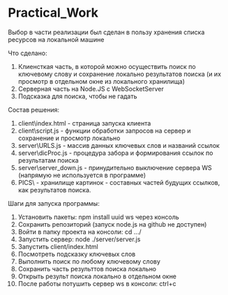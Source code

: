 # Practical_Work

Выбор в части реализации был сделан в пользу хранения списка ресурсов на локальной машине


Что сделано:

1. Клиенсткая часть, в которой можно осуществить поиск по ключевому слову и сохранение локально результатов поиска (и их просмотр в отдельном окне из локального хранилища)
2. Серверная часть на Node.JS c WebSocketServer
3. Подсказка для поиска, чтобы не гадать


Состав решения:
1. client\index.html - страница запуска клиента
2. client\script.js - функции обработки запросов на сервер и сохранение и просмотр локально
3. server\URLS.js - массив данных ключевых слов и названий ссылок
4. server\dicProc.js - процедура забора и формирования ссылок по результатам поиска
5. server\server_down.js - принудительно выключение сервера WS (напрямую не используется в программе)
6. PICS\ - хранилище картинок - составных частей будущих ссылков, как результатов поиска.

Шаги для запуска программы:
1. Установить пакеты: npm install uuid ws через консоль
2. Сохранить репозиторий (запуск node.js на github не доступен)
3. Войти в папку проекта на консоли: cd .../
4. Запустить сервер: node ./server/server.js
5. Запустить client/index.html
6. Посмотреть подсказку ключевых слов
7. Выполнить поиск по любому ключевому слову
8. Сохранить часть результтов поиска локально
9. Открыть результ поиска локально в отдельном окне
10. После работы потушить сервер ws в консоли: ctrl+c
